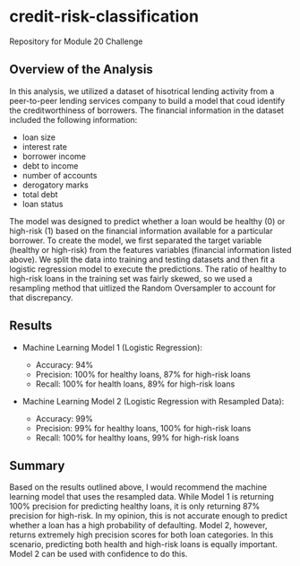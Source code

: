 # credit-risk-classification
Repository for Module 20 Challenge

## Overview of the Analysis

In this analysis, we utilized a dataset of hisotrical lending activity from a peer-to-peer lending services company to build a model that coud identify the creditworthiness of borrowers.  The financial information in the dataset included the following information:

* loan size
* interest rate
* borrower income
* debt to income
* number of accounts
* derogatory marks
* total debt
* loan status

The model was designed to predict whether a loan would be healthy (0) or high-risk (1) based on the financial information available for a particular borrower.  To create the model, we first separated the target variable (healthy or high-risk) from the features variables (financial information listed above).  We split the data into training and testing datasets and then fit a logistic regression model to execute the predictions.  The ratio of healthy to high-risk loans in the training set was fairly skewed, so we used a resampling method that uitlized the Random Oversampler to account for that discrepancy. 

## Results

* Machine Learning Model 1 (Logistic Regression):
  * Accuracy: 94%
  * Precision: 100% for healthy loans, 87% for high-risk loans
  * Recall: 100% for health loans, 89% for high-risk loans

* Machine Learning Model 2 (Logistic Regression with Resampled Data):
  * Accuracy: 99%
  * Precision: 99% for healthy loans, 100% for high-risk loans
  * Recall: 100% for healthy loans, 99% for high-risk loans
  
## Summary

Based on the results outlined above, I would recommend the machine learning model that uses the resampled data.  While Model 1 is returning 100% precision for predicting healthy loans, it is only returning 87% precision for high-risk.  In my opinion, this is not accurate enough to predict whether a loan has a high probability of defaulting.  Model 2, however, returns extremely high precision scores for both loan categories.  In this scenario, predicting both health and high-risk loans is equally important.  Model 2 can be used with confidence to do this.


